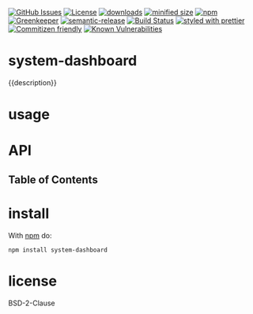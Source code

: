 [![GitHub Issues](https://img.shields.io/github/issues/arlac77/system-dashboard.svg?style=flat-square)](https://github.com/arlac77/system-dashboard/issues)
[![License](https://img.shields.io/badge/License-BSD%203--Clause-blue.svg)](https://opensource.org/licenses/BSD-3-Clause)
[![downloads](http://img.shields.io/npm/dm/system-dashboard.svg?style=flat-square)](https://npmjs.org/package/system-dashboard)
[![minified size](https://badgen.net/bundlephobia/min/system-dashboard)](https://bundlephobia.com/result?p=system-dashboard)
[![npm](https://img.shields.io/npm/v/system-dashboard.svg)](https://www.npmjs.com/package/system-dashboard)
[![Greenkeeper](https://badges.greenkeeper.io/arlac77/system-dashboard.svg)](https://greenkeeper.io/)
[![semantic-release](https://img.shields.io/badge/%20%20%F0%9F%93%A6%F0%9F%9A%80-semantic--release-e10079.svg)](https://github.com/arlac77/system-dashboard)
[![Build Status](https://secure.travis-ci.org/arlac77/system-dashboard.png)](http://travis-ci.org/arlac77/system-dashboard)
[![styled with prettier](https://img.shields.io/badge/styled_with-prettier-ff69b4.svg)](https://github.com/prettier/prettier)
[![Commitizen friendly](https://img.shields.io/badge/commitizen-friendly-brightgreen.svg)](http://commitizen.github.io/cz-cli/)
[![Known Vulnerabilities](https://snyk.io/test/github/arlac77/system-dashboard/badge.svg)](https://snyk.io/test/github/arlac77/system-dashboard)
# system-dashboard

{{description}}

# usage

# API

<!-- Generated by documentation.js. Update this documentation by updating the source code. -->

## Table of Contents

# install

With [npm](http://npmjs.org) do:

```shell
npm install system-dashboard
```

# license

BSD-2-Clause

